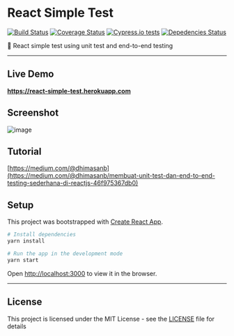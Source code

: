 # React Simple Test

[![Build Status](https://travis-ci.org/dhimasanb/react-simple-test.svg?branch=master)](https://travis-ci.org/dhimasanb/react-simple-test)
[![Coverage Status](https://coveralls.io/repos/github/dhimasanb/react-simple-test/badge.svg?branch=master)](https://coveralls.io/github/dhimasanb/react-simple-test?branch=master)
[![Cypress.io tests](https://img.shields.io/badge/cypress.io-tests-green.svg?style=flat-square)](https://dashboard.cypress.io/#/projects/wwyfmk/runs)
[![Depedencies Status](https://david-dm.org/dhimasanb/react-simple-test.svg)](https://david-dm.org/dhimasanb/react-simple-test)

:wrench: React simple test using unit test and end-to-end testing

---

## Live Demo

**<https://react-simple-test.herokuapp.com>**

## Screenshot

![image](https://user-images.githubusercontent.com/13671268/63216132-28128d80-c15b-11e9-8a5e-cbd2d72b49e0.png)

## Tutorial

[https://medium.com/@dhimasanb](https://medium.com/@dhimasanb/membuat-unit-test-dan-end-to-end-testing-sederhana-di-reactjs-46f975367db0)

## Setup

This project was bootstrapped with [Create React App](https://github.com/facebook/create-react-app).

```bash
# Install dependencies
yarn install

# Run the app in the development mode
yarn start
```

Open [http://localhost:3000](http://localhost:3000) to view it in the browser.

---

## License

This project is licensed under the MIT License - see the [LICENSE](LICENSE.md) file for details
